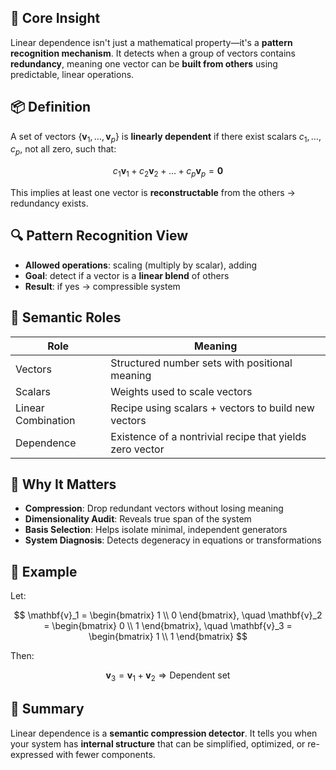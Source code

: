 ## 🧠 Core Insight

Linear dependence isn't just a mathematical property—it's a **pattern recognition mechanism**. It detects when a group of vectors contains **redundancy**, meaning one vector can be **built from others** using predictable, linear operations.

## 📦 Definition

A set of vectors $\{ \mathbf{v}_1, \dots, \mathbf{v}_p \}$ is **linearly dependent** if there exist scalars $c_1, \dots, c_p$, not all zero, such that:

$$
c_1 \mathbf{v}_1 + c_2 \mathbf{v}_2 + \dots + c_p \mathbf{v}_p = \mathbf{0}
$$

This implies at least one vector is **reconstructable** from the others → redundancy exists.

## 🔍 Pattern Recognition View

- **Allowed operations**: scaling (multiply by scalar), adding
- **Goal**: detect if a vector is a **linear blend** of others
- **Result**: if yes → compressible system

## 🧬 Semantic Roles

| Role              | Meaning                                                                 |
|-------------------|-------------------------------------------------------------------------|
| Vectors           | Structured number sets with positional meaning                          |
| Scalars           | Weights used to scale vectors                                           |
| Linear Combination| Recipe using scalars + vectors to build new vectors                     |
| Dependence        | Existence of a nontrivial recipe that yields zero vector                |

## 🧠 Why It Matters

- **Compression**: Drop redundant vectors without losing meaning
- **Dimensionality Audit**: Reveals true span of the system
- **Basis Selection**: Helps isolate minimal, independent generators
- **System Diagnosis**: Detects degeneracy in equations or transformations

## 📌 Example

Let:

$$
\mathbf{v}_1 = \begin{bmatrix} 1 \\ 0 \end{bmatrix}, \quad
\mathbf{v}_2 = \begin{bmatrix} 0 \\ 1 \end{bmatrix}, \quad
\mathbf{v}_3 = \begin{bmatrix} 1 \\ 1 \end{bmatrix}
$$

Then:

$$
\mathbf{v}_3 = \mathbf{v}_1 + \mathbf{v}_2
\Rightarrow \text{Dependent set}
$$

## 🧠 Summary

Linear dependence is a **semantic compression detector**. It tells you when your system has **internal structure** that can be simplified, optimized, or re-expressed with fewer components.
